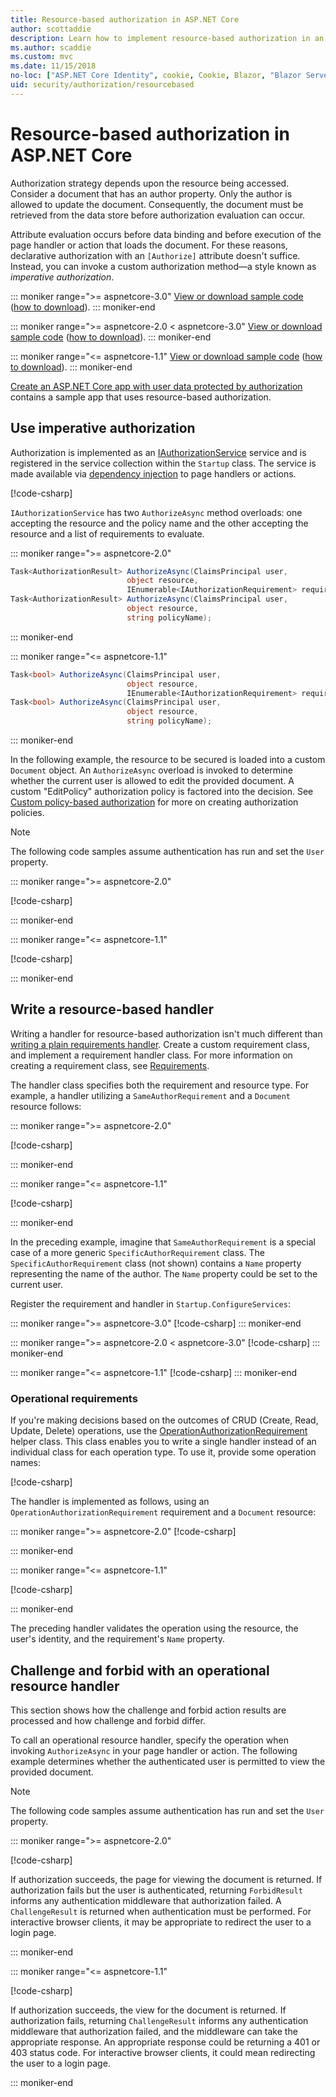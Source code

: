 ```yaml
---
title: Resource-based authorization in ASP.NET Core
author: scottaddie
description: Learn how to implement resource-based authorization in an ASP.NET Core app when an Authorize attribute won't suffice.
ms.author: scaddie
ms.custom: mvc
ms.date: 11/15/2018
no-loc: ["ASP.NET Core Identity", cookie, Cookie, Blazor, "Blazor Server", "Blazor WebAssembly", "Identity", "Let's Encrypt", Razor, SignalR]
uid: security/authorization/resourcebased
---
```

# Resource-based authorization in ASP.NET Core

Authorization strategy depends upon the resource being accessed. Consider a document that has an author property. Only the author is allowed to update the document. Consequently, the document must be retrieved from the data store before authorization evaluation can occur.

Attribute evaluation occurs before data binding and before execution of the page handler or action that loads the document. For these reasons, declarative authorization with an `[Authorize]` attribute doesn't suffice. Instead, you can invoke a custom authorization method&mdash;a style known as *imperative authorization*.

::: moniker range=">= aspnetcore-3.0"
[View or download sample code](https://github.com/dotnet/AspNetCore.Docs/tree/master/aspnetcore/security/authorization/resourcebased/samples/3_0) ([how to download](xref:index#how-to-download-a-sample)).
::: moniker-end

 ::: moniker range=">= aspnetcore-2.0 < aspnetcore-3.0"
[View or download sample code](https://github.com/dotnet/AspNetCore.Docs/tree/master/aspnetcore/security/authorization/resourcebased/samples/2_2) ([how to download](xref:index#how-to-download-a-sample)).
::: moniker-end

::: moniker range="<= aspnetcore-1.1"
[View or download sample code](https://github.com/dotnet/AspNetCore.Docs/tree/master/aspnetcore/security/authorization/resourcebased/samples/1_1) ([how to download](xref:index#how-to-download-a-sample)).
::: moniker-end

[Create an ASP.NET Core app with user data protected by authorization](xref:security/authorization/secure-data) contains a sample app that uses resource-based authorization.

## Use imperative authorization

Authorization is implemented as an [IAuthorizationService](/dotnet/api/microsoft.aspnetcore.authorization.iauthorizationservice) service and is registered in the service collection within the `Startup` class. The service is made available via [dependency injection](xref:fundamentals/dependency-injection) to page handlers or actions.

[!code-csharp[](resourcebased/samples/3_0/ResourceBasedAuthApp2/Controllers/DocumentController.cs?name=snippet_IAuthServiceDI&highlight=6)]

`IAuthorizationService` has two `AuthorizeAsync` method overloads: one accepting the resource and the policy name and the other accepting the resource and a list of requirements to evaluate.

::: moniker range=">= aspnetcore-2.0"

```csharp
Task<AuthorizationResult> AuthorizeAsync(ClaimsPrincipal user,
                          object resource,
                          IEnumerable<IAuthorizationRequirement> requirements);
Task<AuthorizationResult> AuthorizeAsync(ClaimsPrincipal user,
                          object resource,
                          string policyName);
```

::: moniker-end

::: moniker range="<= aspnetcore-1.1"

```csharp
Task<bool> AuthorizeAsync(ClaimsPrincipal user,
                          object resource,
                          IEnumerable<IAuthorizationRequirement> requirements);
Task<bool> AuthorizeAsync(ClaimsPrincipal user,
                          object resource,
                          string policyName);
```

::: moniker-end

<a name="security-authorization-resource-based-imperative"></a>

In the following example, the resource to be secured is loaded into a custom `Document` object. An `AuthorizeAsync` overload is invoked to determine whether the current user is allowed to edit the provided document. A custom "EditPolicy" authorization policy is factored into the decision. See [Custom policy-based authorization](xref:security/authorization/policies) for more on creating authorization policies.

> [!NOTE]
> The following code samples assume authentication has run and set the `User` property.

::: moniker range=">= aspnetcore-2.0"

[!code-csharp[](resourcebased/samples/3_0/ResourceBasedAuthApp2/Pages/Document/Edit.cshtml.cs?name=snippet_DocumentEditHandler)]

::: moniker-end

::: moniker range="<= aspnetcore-1.1"

[!code-csharp[](resourcebased/samples/1_1/ResourceBasedAuthApp1/Controllers/DocumentController.cs?name=snippet_DocumentEditAction)]

::: moniker-end

## Write a resource-based handler

Writing a handler for resource-based authorization isn't much different than [writing a plain requirements handler](xref:security/authorization/policies#security-authorization-policies-based-authorization-handler). Create a custom requirement class, and implement a requirement handler class. For more information on creating a requirement class, see [Requirements](xref:security/authorization/policies#requirements).

The handler class specifies both the requirement and resource type. For example, a handler utilizing a `SameAuthorRequirement` and a `Document` resource follows:

::: moniker range=">= aspnetcore-2.0"

[!code-csharp[](resourcebased/samples/3_0/ResourceBasedAuthApp2/Services/DocumentAuthorizationHandler.cs?name=snippet_HandlerAndRequirement)]

::: moniker-end

::: moniker range="<= aspnetcore-1.1"

[!code-csharp[](resourcebased/samples/1_1/ResourceBasedAuthApp1/Services/DocumentAuthorizationHandler.cs?name=snippet_HandlerAndRequirement)]

::: moniker-end

In the preceding example, imagine that `SameAuthorRequirement` is a special case of a more generic `SpecificAuthorRequirement` class. The `SpecificAuthorRequirement` class (not shown) contains a `Name` property representing the name of the author. The `Name` property could be set to the current user.

Register the requirement and handler in `Startup.ConfigureServices`:

::: moniker range=">= aspnetcore-3.0"
[!code-csharp[](resourcebased/samples/3_0/ResourceBasedAuthApp2/Startup.cs?name=snippet_ConfigureServicesSample&highlight=4-8,10)]
::: moniker-end

 ::: moniker range=">= aspnetcore-2.0 < aspnetcore-3.0"
[!code-csharp[](resourcebased/samples/2_2/ResourceBasedAuthApp2/Startup.cs?name=snippet_ConfigureServicesSample&highlight=3-7,9)]
::: moniker-end

::: moniker range="<= aspnetcore-1.1"
[!code-csharp[](resourcebased/samples/1_1/ResourceBasedAuthApp1/Startup.cs?name=snippet_ConfigureServicesSample&highlight=3-7,9)]
::: moniker-end

### Operational requirements

If you're making decisions based on the outcomes of CRUD (Create, Read, Update, Delete) operations, use the [OperationAuthorizationRequirement](/dotnet/api/microsoft.aspnetcore.authorization.infrastructure.operationauthorizationrequirement) helper class. This class enables you to write a single handler instead of an individual class for each operation type. To use it, provide some operation names:

[!code-csharp[](resourcebased/samples/3_0/ResourceBasedAuthApp2/Services/DocumentAuthorizationCrudHandler.cs?name=snippet_OperationsClass)]

The handler is implemented as follows, using an `OperationAuthorizationRequirement` requirement and a `Document` resource:

 ::: moniker range=">= aspnetcore-2.0"
[!code-csharp[](resourcebased/samples/3_0/ResourceBasedAuthApp2/Services/DocumentAuthorizationCrudHandler.cs?name=snippet_Handler)]

::: moniker-end

::: moniker range="<= aspnetcore-1.1"

[!code-csharp[](resourcebased/samples/1_1/ResourceBasedAuthApp1/Services/DocumentAuthorizationCrudHandler.cs?name=snippet_Handler)]

::: moniker-end

The preceding handler validates the operation using the resource, the user's identity, and the requirement's `Name` property.

## Challenge and forbid with an operational resource handler

This section shows how the challenge and forbid action results are processed and how challenge and forbid differ.

To call an operational resource handler, specify the operation when invoking `AuthorizeAsync` in your page handler or action. The following example determines whether the authenticated user is permitted to view the provided document.

> [!NOTE]
> The following code samples assume authentication has run and set the `User` property.

::: moniker range=">= aspnetcore-2.0"

[!code-csharp[](resourcebased/samples/3_0/ResourceBasedAuthApp2/Pages/Document/View.cshtml.cs?name=snippet_DocumentViewHandler&highlight=10-11)]

If authorization succeeds, the page for viewing the document is returned. If authorization fails but the user is authenticated, returning `ForbidResult` informs any authentication middleware that authorization failed. A `ChallengeResult` is returned when authentication must be performed. For interactive browser clients, it may be appropriate to redirect the user to a login page.

::: moniker-end

::: moniker range="<= aspnetcore-1.1"

[!code-csharp[](resourcebased/samples/1_1/ResourceBasedAuthApp1/Controllers/DocumentController.cs?name=snippet_DocumentViewAction&highlight=11-12)]

If authorization succeeds, the view for the document is returned. If authorization fails, returning `ChallengeResult` informs any authentication middleware that authorization failed, and the middleware can take the appropriate response. An appropriate response could be returning a 401 or 403 status code. For interactive browser clients, it could mean redirecting the user to a login page.

::: moniker-end
